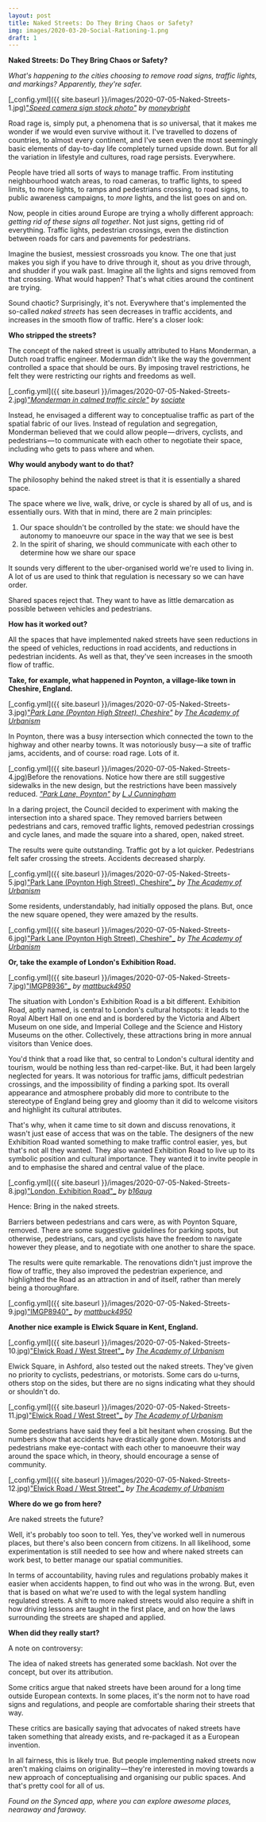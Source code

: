```yaml
---
layout: post
title: Naked Streets: Do They Bring Chaos or Safety?
img: images/2020-03-20-Social-Rationing-1.png
draft: 1
---
```


**Naked Streets: Do They Bring Chaos or Safety?**

_What's happening to the cities choosing to remove road signs, traffic lights, and markings? Apparently, they're safer._

[_config.yml]({{ site.baseurl }}/images/2020-07-05-Naked-Streets-1.jpg)[&quot;_Speed camera sign stock photo&quot;_](https://www.flickr.com/photos/126066997@N07/46662927374) _by_ [_moneybright_](https://www.flickr.com/photos/126066997@N07)

Road rage is, simply put, a phenomena that is _so_ universal, that it makes me wonder if we would even survive without it. I've travelled to dozens of countries, to almost every continent, and I've seen even the most seemingly basic elements of day-to-day life completely turned upside down. But for all the variation in lifestyle and cultures, road rage persists. Everywhere.

People have tried all sorts of ways to manage traffic. From instituting neighbourhood watch areas, to road cameras, to traffic lights, to speed limits, to more lights, to ramps and pedestrians crossing, to road signs, to public awareness campaigns, to _more_ lights, and the list goes on and on.

Now, people in cities around Europe are trying a wholly different approach: _getting rid of these signs all together_. Not just signs, getting rid of everything. Traffic lights, pedestrian crossings, even the distinction between roads for cars and pavements for pedestrians.

Imagine the busiest, messiest crossroads you know. The one that just makes you sigh if you have to drive through it, shout as you drive through, and shudder if you walk past. Imagine all the lights and signs removed from that crossing. What would happen? That's what cities around the continent are trying.

Sound chaotic? Surprisingly, it's not. Everywhere that's implemented the so-called _naked streets_ has seen decreases in traffic accidents, and increases in the smooth flow of traffic. Here's a closer look:

**Who stripped the streets?**

The concept of the naked street is usually attributed to Hans Monderman, a Dutch road traffic engineer. Moderman didn't like the way the government controlled a space that should be ours. By imposing travel restrictions, he felt they were restricting our rights and freedoms as well.

[_config.yml]({{ site.baseurl }}/images/2020-07-05-Naked-Streets-2.jpg)[&quot;_Monderman in calmed traffic circle&quot;_](https://www.flickr.com/photos/35034362215@N01/414192129) _by_ [_sociate_](https://www.flickr.com/photos/35034362215@N01)

Instead, he envisaged a different way to conceptualise traffic as part of the spatial fabric of our lives. Instead of regulation and segregation, Monderman believed that we could allow people — drivers, cyclists, and pedestrians — to communicate with each other to negotiate their space, including who gets to pass where and when.

**Why would anybody want to do that?**

The philosophy behind the naked street is that it is essentially a shared space.

The space where we live, walk, drive, or cycle is shared by all of us, and is essentially ours. With that in mind, there are 2 main principles:

1. Our space shouldn't be controlled by the state: we should have the autonomy to manoeuvre our space in the way that we see is best
2. In the spirit of sharing, we should communicate with each other to determine how we share our space

It sounds very different to the uber-organised world we're used to living in. A lot of us are used to think that regulation is necessary so we can have order.

Shared spaces reject that. They want to have as little demarcation as possible between vehicles and pedestrians.

**How has it worked out?**

All the spaces that have implemented naked streets have seen reductions in the speed of vehicles, reductions in road accidents, and reductions in pedestrian incidents. As well as that, they've seen increases in the smooth flow of traffic.

**Take, for example, what happened in Poynton, a village-like town in Cheshire, England.**

[_config.yml]({{ site.baseurl }}/images/2020-07-05-Naked-Streets-3.jpg)[&quot;_Park Lane (Poynton High Street), Cheshire&quot;_](https://www.flickr.com/photos/41616459@N02/11926246975) _by_ [_The Academy of Urbanism_](https://www.flickr.com/photos/41616459@N02)

In Poynton, there was a busy intersection which connected the town to the highway and other nearby towns. It was notoriously busy — a site of traffic jams, accidents, and of course: road rage. Lots of it.

[_config.yml]({{ site.baseurl }}/images/2020-07-05-Naked-Streets-4.jpg)Before the renovations. Notice how there are still suggestive sidewalks in the new design, but the restrictions have been massively reduced. [_&quot;Park Lane, Poynton&quot;_](https://www.geograph.org.uk/photo/67572) _by_ [_L J Cunningham_](https://geograph.org.uk/profile/1755)

In a daring project, the Council decided to experiment with making the intersection into a shared space. They removed barriers between pedestrians and cars, removed traffic lights, removed pedestrian crossings and cycle lanes, and made the square into a shared, open, naked street.

The results were quite outstanding. Traffic got by a lot quicker. Pedestrians felt safer crossing the streets. Accidents decreased sharply.

[_config.yml]({{ site.baseurl }}/images/2020-07-05-Naked-Streets-5.jpg)[&quot;Park Lane (Poynton High Street), Cheshire&quot;_](https://www.flickr.com/photos/41616459@N02/11926981263) _by_ [_The Academy of Urbanism_](https://www.flickr.com/photos/41616459@N02)

Some residents, understandably, had initially opposed the plans. But, once the new square opened, they were amazed by the results.

[_config.yml]({{ site.baseurl }}/images/2020-07-05-Naked-Streets-6.jpg)[&quot;Park Lane (Poynton High Street), Cheshire&quot;_](https://www.flickr.com/photos/41616459@N02/11927027543) _by_ [_The Academy of Urbanism_](https://www.flickr.com/photos/41616459@N02)

**Or, take the example of London's Exhibition Road.**

[_config.yml]({{ site.baseurl }}/images/2020-07-05-Naked-Streets-7.jpg)[&quot;IMGP8936&quot;_](https://www.flickr.com/photos/23136508@N00/16045947546) _by_ [_mattbuck4950_](https://www.flickr.com/photos/23136508@N00)

The situation with London's Exhibition Road is a bit different. Exhibition Road, aptly named, is central to London's cultural hotspots: it leads to the Royal Albert Hall on one end and is bordered by the Victoria and Albert Museum on one side, and Imperial College and the Science and History Museums on the other. Collectively, these attractions bring in more annual visitors than Venice does.

You'd think that a road like that, so central to London's cultural identity and tourism, would be nothing less than red-carpet-like. But, it had been largely neglected for years. It was notorious for traffic jams, difficult pedestrian crossings, and the impossibility of finding a parking spot. Its overall appearance and atmosphere probably did more to contribute to the stereotype of England being grey and gloomy than it did to welcome visitors and highlight its cultural attributes.

That's why, when it came time to sit down and discuss renovations, it wasn't just ease of access that was on the table. The designers of the new Exhibition Road wanted something to make traffic control easier, yes, but that's not all they wanted. They also wanted Exhibition Road to live up to its symbolic position and cultural importance. They wanted it to invite people in and to emphasise the shared and central value of the place.

[_config.yml]({{ site.baseurl }}/images/2020-07-05-Naked-Streets-8.jpg)[&quot;London, Exhibition Road&quot;_](https://www.flickr.com/photos/130600941@N07/16759695507) _by_ [_b16aug_](https://www.flickr.com/photos/130600941@N07)

Hence: Bring in the naked streets.

Barriers between pedestrians and cars were, as with Poynton Square, removed. There are some suggestive guidelines for parking spots, but otherwise, pedestrians, cars, and cyclists have the freedom to navigate however they please, and to negotiate with one another to share the space.

The results were quite remarkable. The renovations didn't just improve the flow of traffic, they also improved the pedestrian experience, and highlighted the Road as an attraction in and of itself, rather than merely being a thoroughfare.

[_config.yml]({{ site.baseurl }}/images/2020-07-05-Naked-Streets-9.jpg)[&quot;IMGP8940&quot;_](https://www.flickr.com/photos/23136508@N00/15449439484) _by_ [_mattbuck4950_](https://www.flickr.com/photos/23136508@N00)

**Another nice example is Elwick Square in Kent, England.**

[_config.yml]({{ site.baseurl }}/images/2020-07-05-Naked-Streets-10.jpg)[&quot;Elwick Road / West Street&quot;_](https://www.flickr.com/photos/41616459@N02/15659111067) _by_ [_The Academy of Urbanism_](https://www.flickr.com/photos/41616459@N02)

Elwick Square, in Ashford, also tested out the naked streets. They've given no priority to cyclists, pedestrians, or motorists. Some cars do u-turns, others stop on the sides, but there are no signs indicating what they should or shouldn't do.

[_config.yml]({{ site.baseurl }}/images/2020-07-05-Naked-Streets-11.jpg)[&quot;Elwick Road / West Street&quot;_](https://www.flickr.com/photos/41616459@N02/15657416160) _by_ [_The Academy of Urbanism_](https://www.flickr.com/photos/41616459@N02)

Some pedestrians have said they feel a bit hesitant when crossing. But the numbers show that accidents have drastically gone down. Motorists and pedestrians make eye-contact with each other to manoeuvre their way around the space which, in theory, should encourage a sense of community.

[_config.yml]({{ site.baseurl }}/images/2020-07-05-Naked-Streets-12.jpg)[&quot;Elwick Road / West Street&quot;_](https://www.flickr.com/photos/41616459@N02/15658753539) _by_ [_The Academy of Urbanism_](https://www.flickr.com/photos/41616459@N02)

**Where do we go from here?**

Are naked streets the future?

Well, it's probably too soon to tell. Yes, they've worked well in numerous places, but there's also been concern from citizens. In all likelihood, some experimentation is still needed to see how and where naked streets can work best, to better manage our spatial communities.

In terms of accountability, having rules and regulations probably makes it easier when accidents happen, to find out who was in the wrong. But, even that is based on what we're used to with the legal system handling regulated streets. A shift to more naked streets would also require a shift in how driving lessons are taught in the first place, and on how the laws surrounding the streets are shaped and applied.

**When did they really start?**

A note on controversy:

The idea of naked streets has generated some backlash. Not over the concept, but over its attribution.

Some critics argue that naked streets have been around for a long time outside European contexts. In some places, it's the norm not to have road signs and regulations, and people are comfortable sharing their streets that way.

These critics are basically saying that advocates of naked streets have taken something that already exists, and re-packaged it as a European invention.

In all fairness, this is likely true. But people implementing naked streets now aren't making claims on originality — they're interested in moving towards a new approach of conceptualising and organising our public spaces. And that's pretty cool for all of us.

_Found on the Synced app, where you can explore awesome places, nearaway and faraway._



